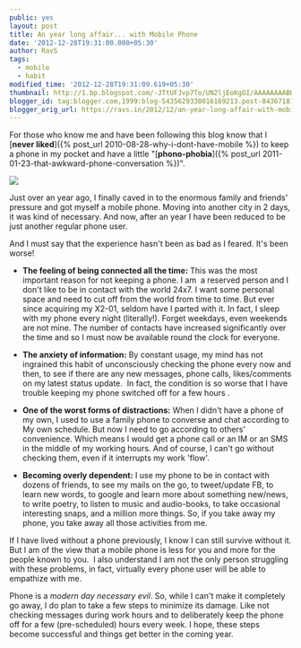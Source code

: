 ```yaml
---
public: yes
layout: post
title: An year long affair... with Mobile Phone
date: '2012-12-28T19:31:00.000+05:30'
author: RavS
tags:
  - mobile
  - habit
modified_time: '2012-12-28T19:31:09.619+05:30'
thumbnail: http://1.bp.blogspot.com/-JTtUFJvp7To/UN2ljEoKgOI/AAAAAAAABHc/jb6dAfNS-Mk/s72-c/12.jpg
blogger_id: tag:blogger.com,1999:blog-5435629330016169213.post-8436718115161352710
blogger_orig_url: https://ravs.in/2012/12/an-year-long-affair-with-mobile-phone
---
```


For those who know me and have been following this blog know that I [**never liked**]({% post_url 2010-08-28-why-i-dont-have-mobile %}) to keep a phone in my pocket and have a little "[**phono-phobia**]({% post_url 2011-01-23-that-awkward-phone-conversation %})".

[![](http://1.bp.blogspot.com/-JTtUFJvp7To/UN2ljEoKgOI/AAAAAAAABHc/jb6dAfNS-Mk/s320/12.jpg)](http://1.bp.blogspot.com/-JTtUFJvp7To/UN2ljEoKgOI/AAAAAAAABHc/jb6dAfNS-Mk/s1600/12.jpg)

Just over an year ago, I finally caved in to the enormous family and friends' pressure and got myself a mobile phone. Moving into another city in 2 days, it was kind of necessary. And now, after an year I have been reduced to be just another regular phone user.

And I must say that the experience hasn't been as bad as I feared. It's been worse!

- **The feeling of being connected all the time:** This was the most important reason for not keeping a phone. I am  a reserved person and I don't like to be in contact with the world 24x7. I want some personal space and need to cut off from the world from time to time. But ever since acquiring my X2-01, seldom have I parted with it. In fact, I sleep with my phone every night (literally!). Forget weekdays, even weekends are not mine. The number of contacts have increased significantly over the time and so I must now be available round the clock for everyone.

- **The anxiety of information:** By constant usage, my mind has not ingrained this habit of unconsciously checking the phone every now and then, to see if there are any new messages, phone calls, likes/comments on my latest status update.  In fact, the condition is so worse that I have trouble keeping my phone switched off for a few hours .

- **One of the worst forms of distractions:** When I didn't have a phone of my own, I used to use a family phone to converse and chat according to My own schedule. But now I need to go according to others' convenience. Which means I would get a phone call or an IM or an SMS in the middle of my working hours. And of course, I can't go without checking them, even if it interrupts my work 'flow'.

- **Becoming overly dependent:** I use my phone to be in contact with dozens of friends, to see my mails on the go, to tweet/update FB, to learn new words, to google and learn more about something new/news, to write poetry, to listen to music and audio-books, to take occasional interesting snaps, and a million more things. So, if you take away my phone, you take away all those activities from me.

If I have lived without a phone previously, I know I can still survive without it. But I am of the view that a mobile phone is less for you and more for the people known to you.  I also understand I am not the only person struggling with these problems, in fact, virtually every phone user will be able to empathize with me.

Phone is a _modern day necessary evil_. So, while I can't make it completely go away, I do plan to take a few steps to minimize its damage. Like not checking messages during work hours and to deliberately keep the phone off for a few (pre-scheduled) hours every week. I hope, these steps become successful and things get better in the coming year.
